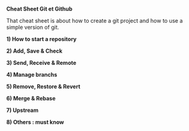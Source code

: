 **Cheat Sheet Git et Github**

That cheat sheet is about how to create a git project and how to use a simple version of git.

**1) How to start a repository**

**2) Add, Save & Check**

**3) Send, Receive & Remote**

**4) Manage branchs**

**5) Remove, Restore & Revert**

**6) Merge & Rebase**

**7) Upstream**

**8) Others : must know**


